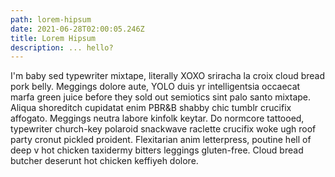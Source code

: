 ```yaml
---
path: lorem-hipsum
date: 2021-06-28T02:00:05.246Z
title: Lorem Hipsum
description: ... hello?
---
```

I'm baby sed typewriter mixtape, literally XOXO sriracha la croix cloud bread pork belly. Meggings dolore aute, YOLO duis yr intelligentsia occaecat marfa green juice before they sold out semiotics sint palo santo mixtape. Aliqua shoreditch cupidatat enim PBR&B shabby chic tumblr crucifix affogato. Meggings neutra labore kinfolk keytar. Do normcore tattooed, typewriter church-key polaroid snackwave raclette crucifix woke ugh roof party cronut pickled proident. Flexitarian anim letterpress, poutine hell of deep v hot chicken taxidermy bitters leggings gluten-free. Cloud bread butcher deserunt hot chicken keffiyeh dolore.